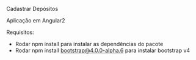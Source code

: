  Cadastrar Depósitos

  Aplicação em Angular2

  Requisitos:
  - Rodar npm install para instalar as dependências do pacote
  - Rodar npm install bootstrap@4.0.0-alpha.6 para instalar bootstrap v4
